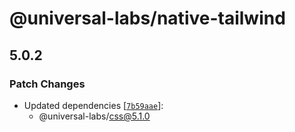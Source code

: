 # @universal-labs/native-tailwind

## 5.0.2

### Patch Changes

- Updated dependencies [[`7b59aae`](https://github.com/react-universal/tailwind/commit/7b59aae96e7232868a7d8a3871d7d1d0dd2ca186)]:
  - @universal-labs/css@5.1.0
